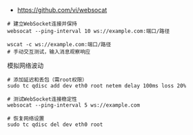 
- https://github.com/vi/websocat

```shell
# 建立WebSocket连接并保持
websocat --ping-interval 10 ws://example.com:端口/路径
```

```shell
wscat -c ws://example.com:端口/路径
# 手动交互测试，输入消息观察响应
```

模拟网络波动

```shell
# 添加延迟和丢包（需root权限）
sudo tc qdisc add dev eth0 root netem delay 100ms loss 20%

# 测试WebSocket连接稳定性
websocat --ping-interval 5 ws://example.com

# 恢复网络设置
sudo tc qdisc del dev eth0 root
```
